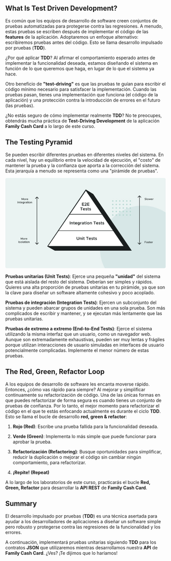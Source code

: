 ## What Is Test Driven Development?

Es común que los equipos de desarrollo de software creen conjuntos de pruebas automatizadas para protegerse contra las regresiones. A menudo, 
estas pruebas se escriben después de implementar el código de las **features** de la aplicación. Adoptaremos un enfoque alternativo: escribiremos 
pruebas antes del código. Esto se llama desarrollo impulsado por pruebas (**TDD**).

¿Por qué aplicar **TDD**? Al afirmar el comportamiento esperado antes de implementar la funcionalidad deseada, estamos diseñando el sistema en función de lo que queremos que haga, en lugar de lo que el sistema ya hace.

Otro beneficio de **"test-driving"** es que las pruebas te guían para escribir el código mínimo necesario para satisfacer la implementación. Cuando las pruebas pasan, tienes una implementación que funciona (el código de la aplicación) y una protección contra la introducción de errores en el futuro (las pruebas).

¿No estás seguro de cómo implementar realmente **TDD**? No te preocupes, obtendrás mucha práctica de **Test-Driving Development** de la aplicación 
**Family 
Cash Card** a lo largo de este curso.

## The Testing Pyramid

Se pueden escribir diferentes pruebas en diferentes niveles del sistema. En cada nivel, hay un equilibrio entre la velocidad de ejecución, el "costo" de mantener la prueba y la confianza que aporta a la corrección del sistema. Esta jerarquía a menudo se representa como una "pirámide de pruebas".

<img src="https://github.com/palmerovicdev/spring-certified-professional-course-es/blob/main/99-Assets/test-pyramid.jpg">

**Pruebas unitarias (Unit Tests)**: Ejerce una pequeña **"unidad"** del sistema que está aislada del resto del sistema. Deberían ser simples y 
rápidos. Quieres una alta proporción de pruebas unitarias en tu pirámide, ya que son la clave para diseñar un software altamente cohesivo y poco 
acoplado.

**Pruebas de integración (Integration Tests)**: Ejercen un subconjunto del sistema y pueden abarcar grupos de unidades en una sola prueba. Son más 
complicados de escribir y mantener, y se ejecutan más lentamente que las pruebas unitarias.

**Pruebas de extremo a extremo (End-to-End Tests)**: Ejerce el sistema utilizando la misma interfaz que un usuario, como un navegador web. Aunque 
son extremadamente exhaustivas, pueden ser muy lentas y frágiles porque utilizan interacciones de usuario simuladas en interfaces de usuario potencialmente complicadas. Implemente el menor número de estas pruebas.

## The Red, Green, Refactor Loop

A los equipos de desarrollo de software les encanta moverse rápido. Entonces, ¿cómo vas rápido para siempre? Al mejorar y simplificar continuamente su refactorización de código. Una de las únicas formas en que puedes refactorizar de forma segura es cuando tienes un conjunto de pruebas de confianza. Por lo tanto, el mejor momento para refactorizar el código en el que te estás enfocando actualmente es durante el ciclo **TDD**. Esto se llama el bucle de desarrollo **red, green & refactor**:

 1. **Rojo (Red)**: Escribe una prueba fallida para la funcionalidad deseada.

 2. **Verde (Green)**: Implementa lo más simple que puede funcionar para aprobar la prueba.

 3. **Refactorización (Refactoring)**: Busque oportunidades para simplificar, reducir la duplicación o mejorar el código sin cambiar ningún comportamiento, para refactorizar.

 4. **¡Repite! (Repeat)**

A lo largo de los laboratorios de este curso, practicarás el bucle **Red, Green, Refactor** para desarrollar la **API REST** de **Family Cash Card**.

## Summary
El desarrollo impulsado por pruebas (**TDD**) es una técnica asertada para ayudar a los desarrolladores de aplicaciones a diseñar un software simple 
pero robusto y protegerse contra las regresiones de la funcionalidad y los errores.

A continuación, implementará pruebas unitarias siguiendo **TDD** para los contratos **JSON** que utilizaremos mientras desarrollamos nuestra 
**API** de **Family Cash Card**. ¿Ves? ¡Te dijimos que lo haríamos!
